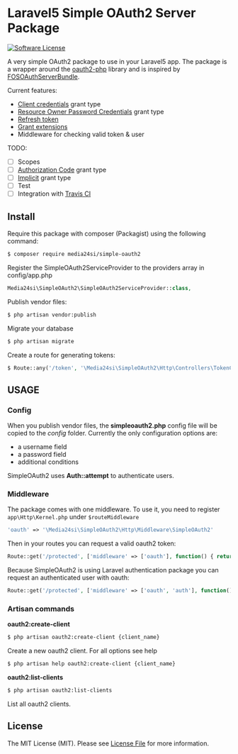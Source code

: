 # Laravel5 Simple OAuth2 Server Package

[![Software License](https://img.shields.io/badge/license-MIT-brightgreen.svg?style=flat-square)](LICENSE)

A very simple OAuth2 package to use in your Laravel5 app. The package is a wrapper around the [oauth2-php](https://github.com/FriendsOfSymfony/oauth2-php) library and is inspired by [FOSOAuthServerBundle](https://github.com/FriendsOfSymfony/FOSOAuthServerBundle).

Current features:
- [Client credentials](https://tools.ietf.org/html/rfc6749#section-1.3.4) grant type
- [Resource Owner Password Credentials](https://tools.ietf.org/html/rfc6749#section-1.3.3)  grant type
- [Refresh token](https://tools.ietf.org/html/rfc6749#section-1.5)
- [Grant extensions](https://tools.ietf.org/html/rfc6749#section-4.5)
- Middleware for checking valid token & user

TODO:
- [ ] Scopes
- [ ] [Authorization Code](https://tools.ietf.org/html/rfc6749#section-1.3.1)  grant type
- [ ] [Implicit](https://tools.ietf.org/html/rfc6749#section-1.3.2) grant type
- [ ] Test
- [ ] Integration with [Travis CI](https://travis-ci.org/)

## Install

Require this package with composer (Packagist) using the following command:

``` bash
$ composer require media24si/simple-oauth2
```

Register the SimpleOAuth2ServiceProvider to the providers array in config/app.php

``` php
Media24si\SimpleOAuth2\SimpleOAuth2ServiceProvider::class,
```

Publish vendor files:
``` bash
$ php artisan vendor:publish
```

Migrate your database
``` bash
$ php artisan migrate
```

Create a route for generating tokens:
``` php
$ Route::any('/token', '\Media24si\SimpleOAuth2\Http\Controllers\TokenController@token');
```

## USAGE

### Config
When you publish vendor files, the **simpleoauth2.php** config file will be copied to the *config* folder.
Currently the only configuration options are:
- a username field
- a password field
- additional conditions

SimpleOAuth2 uses **Auth::attempt** to authenticate users.

### Middleware
The package comes with one middleware. To use it, you need to register `app\Http\Kernel.php` under `$routeMiddleware`
``` php
'oauth' => '\Media24si\SimpleOAuth2\Http\Middleware\SimpleOAuth2'
```

Then in your routes you can request a valid oauth2 token:
``` php
Route::get('/protected', ['middleware' => ['oauth'], function() { return 'Protected resource'; }]);
```
Because SimpleOAuth2 is using Laravel authentication package you can request an authenticated user with oauth:
``` php
Route::get('/protected', ['middleware' => ['oauth', 'auth'], function() { return 'Protected resource with valid user'; }]);
```

### Artisan commands

**oauth2:create-client**

``` bash
$ php artisan oauth2:create-client {client_name}
```
Create a new oauth2 client. For all options see help

``` bash
$ php artisan help oauth2:create-client {client_name}
```

**oauth2:list-clients**
``` bash
$ php artisan oauth2:list-clients
```
List all oauth2 clients.


## License

The MIT License (MIT). Please see [License File](LICENSE.md) for more information.
